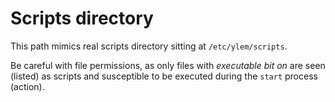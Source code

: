 # Scripts directory

This path mimics real scripts directory sitting at
``/etc/ylem/scripts``.

Be careful with file permissions, as only files with _executable bit on_
are seen (listed) as scripts and susceptible to
be executed during the ``start`` process (action).
